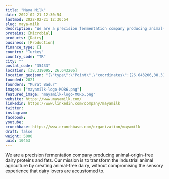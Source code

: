 ```yaml
---
title: "Maya Milk"
date: 2022-02-21 12:30:54
lastmod: 2022-02-21 12:30:54
slug: maya-milk
description: "We are a precision fermentation company producing animal-origin-free dairy proteins and fats. Our mission is to transform the industrial animal agriculture by creating animal-free dairy, without compromising the sensory experience that dairy lovers are accustomed to."
proteins: [Microbial]
products: [Dairy]
business: [Production]
finance_type: []
country: "Turkey"
country_code: "TR"
city: ""
postal_code: "35433"
location: [38.319095, 26.643206]
location_geojson: "{\"type\":\"Point\",\"coordinates\":[26.643206,38.319095]}"
founded: 2021
founders: "Murat Badur"
images: ["mayamilk-logo-MOR6.png"]
featured_image: "mayamilk-logo-MOR6.png"
website: https://www.mayamilk.com/
linkedin: https://www.linkedin.com/company/mayamilk
twitter: 
instagram: 
facebook: 
youtube: 
crunchbase: https://www.crunchbase.com/organization/mayamilk
draft: false
weight: 5000
uuid: 10453
---
```

We are a precision fermentation company producing animal-origin-free dairy proteins and fats. Our mission is to transform the industrial animal agriculture by creating animal-free dairy, without compromising the sensory experience that dairy lovers are accustomed to.
